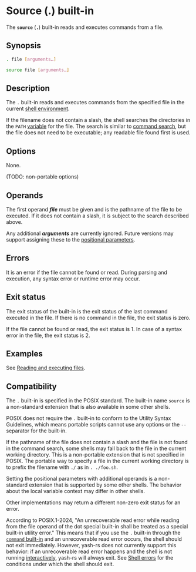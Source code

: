 # Source (.) built-in

The **`source`** (**`.`**) built-in reads and executes commands from a file.

## Synopsis

```sh
. file [arguments…]
```

```sh
source file [arguments…]
```

## Description

The `.` built-in reads and executes commands from the specified file in the
current [shell environment](../environment/index.html).

If the filename does not contain a slash, the shell searches the directories in the `PATH` [variable](../language/parameters/variables.md) for the file. The search is similar to [command search](../language/commands/simple.md#command-search), but the file does not need to be
executable; any readable file found first is used.

<!-- TODO
If there are any operands after the filename, they are assigned to the [positional parameters](../language/parameters/positional.md) (`$1`, `$2`, etc.) like in a [function](../language/functions.md) call. In this case, the script can define local variables that are removed when the script finishes. The positional parameters are restored to their previous values when the script finishes.

If there are no operands, the positional parameters are not changed and the script cannot declare local variables.
-->

## Options

None.

(TODO: non-portable options)

## Operands

The first operand ***file*** must be given and is the pathname of the file
to be executed. If it does not contain a slash, it is subject to the search
described above.

Any additional ***arguments*** are currently ignored. Future versions may support assigning these to the [positional parameters](../language/parameters/positional.md).
<!-- TODO: Any remaining ***arguments*** are passed to the executed file as positional parameters. -->

## Errors

It is an error if the file cannot be found or read.
During parsing and execution, any syntax error or runtime error may occur.

## Exit status

The exit status of the built-in is the exit status of the last command executed in the file. If there is no command in the file, the exit status is zero.

If the file cannot be found or read, the exit status is 1.
In case of a syntax error in the file, the exit status is 2.

## Examples

See [Reading and executing files](../dynamic_evaluation.md#reading-and-executing-files).

## Compatibility

The `.` built-in is specified in the POSIX standard. The built-in name `source` is a non-standard extension that is also available in some other shells.

POSIX does not require the `.` built-in to conform to the Utility Syntax Guidelines, which means portable scripts cannot use any options or the `--` separator for the built-in.

If the pathname of the file does not contain a slash and the file is not found in the command search, some shells may fall back to the file in the current working directory. This is a non-portable extension that is not specified in POSIX. The portable way to specify a file in the current working directory is to prefix the filename with `./` as in `. ./foo.sh`.

Setting the positional parameters with additional operands is a non-standard extension that is supported by some other shells. The behavior about the local variable context may differ in other shells.

Other implementations may return a different non-zero exit status for an error.

According to POSIX.1-2024, "An unrecoverable read error while reading from the file operand of the dot special built-in shall be treated as a special built-in utility error." This means that if you use the `.` built-in through the [`command` built-in](command.md) and an unrecoverable read error occurs, the shell should not exit immediately. However, yash-rs does not currently support this behavior: if an unrecoverable read error happens and the shell is not running [interactively](../interactive/index.html), yash-rs will always exit. See [Shell errors](../termination.md#shell-errors) for the conditions under which the shell should exit.
